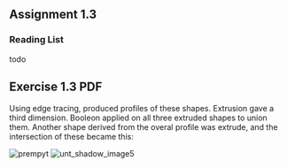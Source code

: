## Assignment 1.3

### Reading List 

todo

## Exercise 1.3 PDF

Using edge tracing, produced profiles of these shapes. Extrusion gave a third dimension. Booleon applied on all three extruded shapes to union them.
Another shape derived from the overal profile was extrude, and the intersection of these became this:

![prempyt](https://cloud.githubusercontent.com/assets/619340/5745709/057e312a-9c2b-11e4-848f-2e7451bddbf0.PNG)
![unt_shadow_image5](https://cloud.githubusercontent.com/assets/619340/5745728/20e6b252-9c2b-11e4-8539-ffe0ad3e8698.png)

